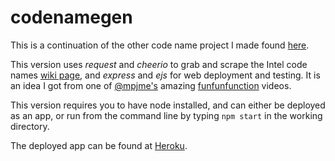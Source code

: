 # codenamegen

This is a continuation of the other code name project I made found [here](https://github.com/amichaelparker/codenames).

This version uses *request* and *cheerio* to grab and scrape the Intel code names [wiki page](https://en.wikipedia.org/wiki/List_of_Intel_codenames),
and *express* and *ejs* for web deployment and testing. It is an idea I got from one of [@mpjme's](https://twitter.com/mpjme) 
amazing [funfunfunction](https://www.youtube.com/c/mpjmevideos) videos.

This version requires you to have node installed, and can either be deployed as an app, or run 
from the command line by typing `npm start` in the working directory.

The deployed app can be found at [Heroku](https://codenamegen.herokuapp.com).